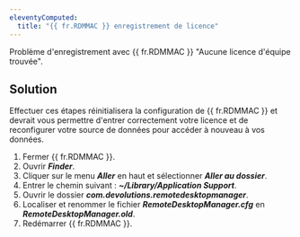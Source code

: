 ```yaml
---
eleventyComputed:
  title: "{{ fr.RDMMAC }} enregistrement de licence"
---
```

Problème d'enregistrement avec {{ fr.RDMMAC }} "Aucune licence d'équipe trouvée".

## Solution

Effectuer ces étapes réinitialisera la configuration de {{ fr.RDMMAC }} et devrait vous permettre d'entrer correctement votre licence et de reconfigurer votre source de données pour accéder à nouveau à vos données.

1. Fermer {{ fr.RDMMAC }}.
1. Ouvrir ***Finder***.
1. Cliquer sur le menu ***Aller*** en haut et sélectionner ***Aller au dossier***.
1. Entrer le chemin suivant : ***~/Library/Application Support***.
1. Ouvrir le dossier ***com.devolutions.remotedesktopmanager***.
1. Localiser et renommer le fichier ***RemoteDesktopManager.cfg*** en ***RemoteDesktopManager.old***.
1. Redémarrer {{ fr.RDMMAC }}.